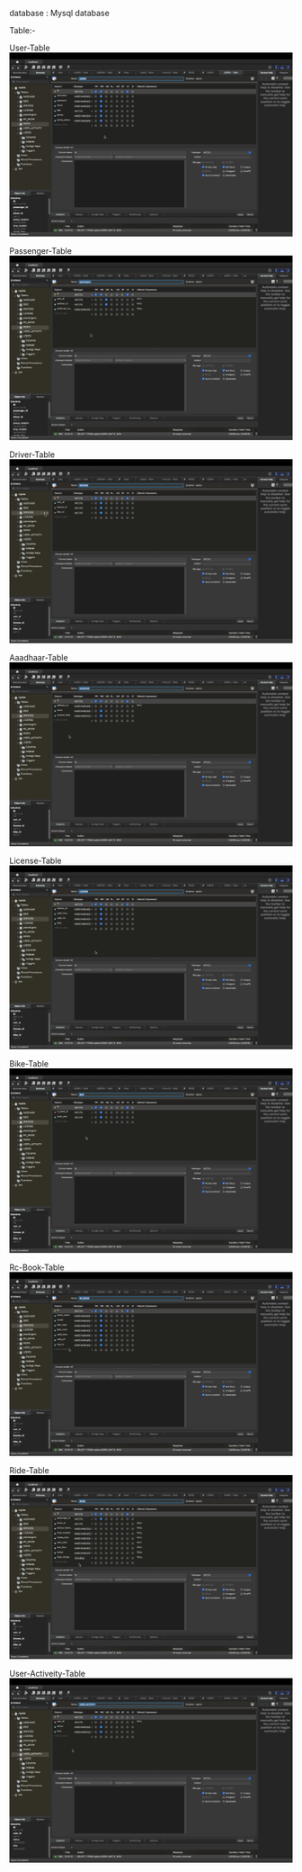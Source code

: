 database : Mysql database

Table:-

User-Table
![userTable](photos/user-table.png)

Passenger-Table
![passengerTable](photos/passenger-table.png)

Driver-Table
![driverTable](photos/Driver-table.png)

Aaadhaar-Table
![aadhaarTable](photos/aadhaar-table.png)

License-Table
![licenseTable](photos/license-table.png)

Bike-Table
![bikeTable](photos/bike-table.png)

Rc-Book-Table
![RcBookTable](photos/rc-book-table.png)

Ride-Table
![rideTable](photos/ride-table.png)

User-Activeity-Table
![userActivetyTable](photos/user-activity-table.png)
